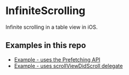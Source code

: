 # InfiniteScrolling
Infinite scrolling in a table view in iOS. 

## Examples in this repo

* [Example - uses the Prefetching API](https://github.com/alexpaul/InfiniteScrolling/tree/master/ModeratorsExplorerer)
* [Example - uses scrollViewDidScroll delegate](https://github.com/alexpaul/InfiniteScrolling/tree/master/InfiniteScrollingExample)
